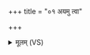 +++
title = "०१ अयमु त्वा"

+++
<details><summary>मूलम् (VS)</summary>

अ॒यमु॑ त्वा विचर्षणे॒ जनी॑रिवा॒भि संवृ॑तः। प्र सोम॑ इन्द्र सर्पतु ॥
</details>